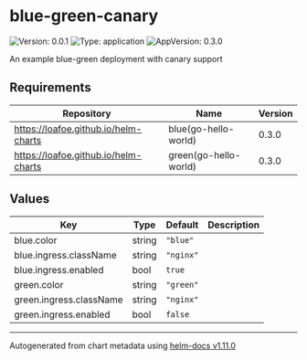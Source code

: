 # blue-green-canary

![Version: 0.0.1](https://img.shields.io/badge/Version-0.0.1-informational?style=flat-square) ![Type: application](https://img.shields.io/badge/Type-application-informational?style=flat-square) ![AppVersion: 0.3.0](https://img.shields.io/badge/AppVersion-0.3.0-informational?style=flat-square)

An example blue-green deployment with canary support

## Requirements

| Repository | Name | Version |
|------------|------|---------|
| https://loafoe.github.io/helm-charts | blue(go-hello-world) | 0.3.0 |
| https://loafoe.github.io/helm-charts | green(go-hello-world) | 0.3.0 |

## Values

| Key | Type | Default | Description |
|-----|------|---------|-------------|
| blue.color | string | `"blue"` |  |
| blue.ingress.className | string | `"nginx"` |  |
| blue.ingress.enabled | bool | `true` |  |
| green.color | string | `"green"` |  |
| green.ingress.className | string | `"nginx"` |  |
| green.ingress.enabled | bool | `false` |  |

----------------------------------------------
Autogenerated from chart metadata using [helm-docs v1.11.0](https://github.com/norwoodj/helm-docs/releases/v1.11.0)
